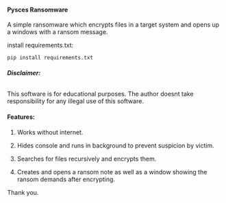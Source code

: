 #### **Pysces Ransomware**

A simple ransomware which encrypts files in a target system
and opens up a windows with a ransom message.

install requirements.txt:

`pip install requirements.txt`


###### **Disclaimer:**

This software is for educational purposes. The author doesnt take
responsibility for any illegal use of this software.

#### **Features:**

1. Works without internet.

2. Hides console and runs in background to prevent suspicion by victim.

3. Searches for files recursively and encrypts them.

4. Creates and opens a ransom note as well as a window showing the ransom demands after encrypting.

Thank you.